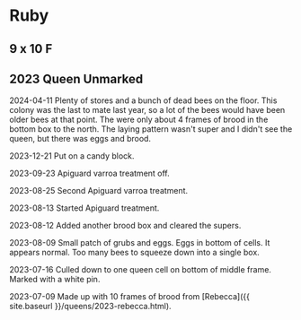 # Ruby

## 9 x 10 F

## 2023 Queen Unmarked

2024-04-11 Plenty of stores and a bunch of dead bees on the floor.  This colony was the last to mate last year, so a lot of the bees would have been older bees at that point.  The were only about 4 frames of brood in the bottom box to the north.  The laying pattern wasn't super and I didn't see the queen, but there was eggs and brood.

2023-12-21 Put on a candy block.

2023-09-23 Apiguard varroa treatment off.

2023-08-25 Second Apiguard varroa treatment.

2023-08-13 Started Apiguard treatment.

2023-08-12 Added another brood box and cleared the supers.

2023-08-09 Small patch of grubs and eggs.  Eggs in bottom of cells.  It appears normal.  Too many bees to squeeze down into a single box.

2023-07-16 Culled down to one queen cell on bottom of middle frame. Marked with a white pin.

2023-07-09 Made up with 10 frames of brood from [Rebecca]({{ site.baseurl }}/queens/2023-rebecca.html).
